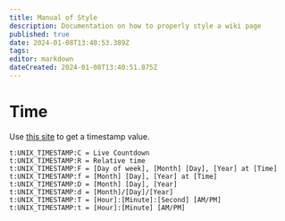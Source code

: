 ```yaml
---
title: Manual of Style
description: Documentation on how to properly style a wiki page
published: true
date: 2024-01-08T13:40:53.389Z
tags: 
editor: markdown
dateCreated: 2024-01-08T13:40:51.875Z
---
```


# Time
Use [this site](https://www.unixtimestamp.com/) to get a timestamp value.
```
t:UNIX_TIMESTAMP:C = Live Countdown
t:UNIX_TIMESTAMP:R = Relative time
t:UNIX_TIMESTAMP:F = [Day of week], [Month] [Day], [Year] at [Time]
t:UNIX_TIMESTAMP:f = [Month] [Day], [Year] at [Time]
t:UNIX_TIMESTAMP:D = [Month] [Day], [Year]
t:UNIX_TIMESTAMP:d = [Month]/[Day]/[Year]
t:UNIX_TIMESTAMP:T = [Hour]:[Minute]:[Second] [AM/PM]
t:UNIX_TIMESTAMP:t = [Hour]:[Minute] [AM/PM]
```